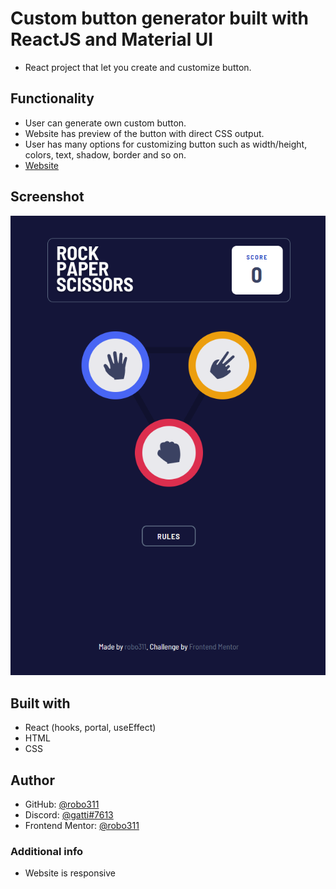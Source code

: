 # Custom button generator built with ReactJS and Material UI

- React project that let you create and customize button. 

## Functionality

- User can generate own custom button.
- Website has preview of the button with direct CSS output.
- User has many options for customizing button such as width/height, colors, text, shadow, border and so on.
- [Website](https://curious-kringle-d57150.netlify.app)

## Screenshot

![screenshot of the website](https://github.com/robo311/rock-paper-scissors-app-react/blob/master/web-screenshot.png)

## Built with

- React (hooks, portal, useEffect)
- HTML
- CSS

## Author

- GitHub: [@robo311](https://github.com/robo311)
- Discord: [@gatti#7613](https://discord.com)
- Frontend Mentor: [@robo311](https://www.frontendmentor.io/profile/robo311)

### Additional info

- Website is responsive